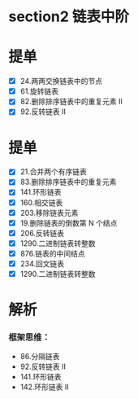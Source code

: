# section2 链表中阶
# 提单
- [x] 24.两两交换链表中的节点
- [x] 61.旋转链表
- [x] 82.删除排序链表中的重复元素 II
- [x] 92.反转链表 II

# 提单

- [x] 21.合并两个有序链表
- [x] 83.删除排序链表中的重复元素
- [x] 141.环形链表
- [x] 160.相交链表
- [x] 203.移除链表元素
- [x] 19.删除链表的倒数第 N 个结点
- [x] 206.反转链表
- [x] 1290.二进制链表转整数
- [x] 876.链表的中间结点
- [x] 234.回文链表
- [x] 1290.二进制链表转整数

# 解析

### 框架思维：

- 86.分隔链表
- 92.反转链表 II
- 141.环形链表
- 142.环形链表 II


